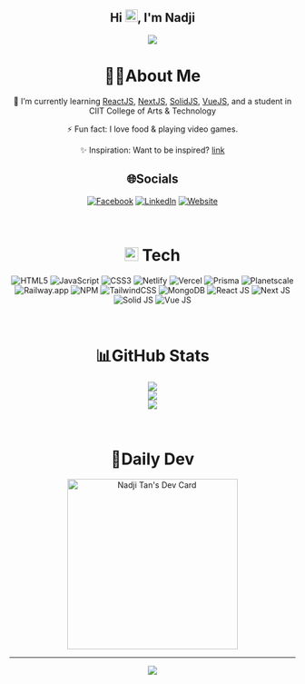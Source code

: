 <h2 align="center">
  Hi <img src="https://media.giphy.com/media/hvRJCLFzcasrR4ia7z/giphy.gif" width="22px" height="22px">, I'm Nadji
</h2>
<p align="center">
  <a href="https://github.com/nadjitan/nadjitan/"><img src="https://readme-typing-svg.herokuapp.com?color=%2336BCF7&center=true&vCenter=true&lines=Hi%2C+welcome+to+my+Github+page;I+am+nadjitan;I+am+a+College+student;Web+Dev"></a>
</p>

<div align="center">
  
# 👨‍💻About Me
  
🌱 I’m currently learning [ReactJS](https://reactjs.org), [NextJS](https://nextjs.org), [SolidJS](https://www.solidjs.com), [VueJS](https://vuejs.org), and a student in CIIT College of Arts & Technology

⚡ Fun fact: I love food & playing video games.

✨ Inspiration: Want to be inspired? [link](https://gist.github.com/nadjitan/6e0c933f0058a4e569da2c3c04eecb81)

## 🌐Socials

[![Facebook](https://img.shields.io/badge/Facebook-1877f2.svg?logo=facebook&logoColor=white)](https://www.facebook.com/nadjiroi.tan/)
[![LinkedIn](https://img.shields.io/badge/LinkedIn-0a66c2.svg?logo=linkedin&logoColor=white)](https://www.linkedin.com/in/nadjitan/)
[![Website](https://img.shields.io/badge/Website-000000.svg?logo=googlechrome&logoColor=white)](https://nadjitan.vercel.app/about)

<br>

# <img src="https://media2.giphy.com/media/QssGEmpkyEOhBCb7e1/giphy.gif?cid=ecf05e47a0n3gi1bfqntqmob8g9aid1oyj2wr3ds3mg700bl&rid=giphy.gif" width="24px" height="24px"> Tech

![HTML5](https://img.shields.io/badge/html5-%23E34F26.svg?style=for-the-badge&logo=html5&logoColor=white)
![JavaScript](https://img.shields.io/badge/javascript-%23323330.svg?style=for-the-badge&logo=javascript&logoColor=%23F7DF1E)
![CSS3](https://img.shields.io/badge/css3-264de6.svg?style=for-the-badge&logo=css3&logoColor=white)
![Netlify](https://img.shields.io/badge/netlify-%23000000.svg?style=for-the-badge&logo=netlify&logoColor=#00C7B7)
![Vercel](https://img.shields.io/badge/vercel-%23000000.svg?style=for-the-badge&logo=vercel&logoColor=white)
![Prisma](https://img.shields.io/badge/prisma-%23000000.svg?style=for-the-badge&logo=prisma&logoColor=white)
![Planetscale](https://img.shields.io/badge/planetscale-%23000000.svg?style=for-the-badge&logo=planetscale&logoColor=white)
![Railway.app](https://img.shields.io/badge/railway-%23000000.svg?style=for-the-badge&logo=railway&logoColor=white)
![NPM](https://img.shields.io/badge/NPM-%23000000.svg?style=for-the-badge&logo=npm&logoColor=white)
![TailwindCSS](https://img.shields.io/badge/tailwindcss-%2338B2AC.svg?style=for-the-badge&logo=tailwind-css&logoColor=white)
![MongoDB](https://img.shields.io/badge/MongoDB-%234ea94b.svg?style=for-the-badge&logo=mongodb&logoColor=white)
![React JS](https://img.shields.io/badge/react-%2331A8FF.svg?style=for-the-badge&logo=react&logoColor=white)
![Next JS](https://img.shields.io/badge/Next-black?style=for-the-badge&logo=next.js&logoColor=white)
![Solid JS](https://img.shields.io/badge/solid-4d79a9.svg?style=for-the-badge&logo=solid&logoColor=white)
![Vue JS](https://img.shields.io/badge/-Vue-4fc08d?style=for-the-badge&logo=vuedotjs&logoColor=fff)

<br>

# 📊GitHub Stats

![](https://github-readme-stats.vercel.app/api?username=nadjitan&theme=merko&hide_border=false&include_all_commits=false&count_private=false)<br/>
![](https://github-readme-streak-stats.herokuapp.com/?user=nadjitan&theme=merko&hide_border=false)<br/>
![](https://github-readme-stats.vercel.app/api/top-langs/?username=nadjitan&theme=merko&hide_border=false&include_all_commits=false&count_private=false&layout=compact)

<br>

# 📰Daily Dev

<a href="https://app.daily.dev/nadjitan"><img src="https://api.daily.dev/devcards/d39c35c6ca1b493495b4f97ebf95ccc8.png?r=ab6" width="300" alt="Nadji Tan's Dev Card"/></a>

---

![](https://komarev.com/ghpvc/?username=nadjitan&label=Visitors+Count&color=brightgreen)

</div>

